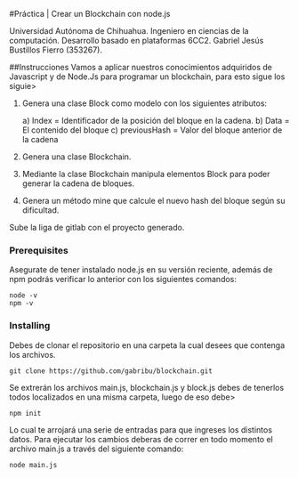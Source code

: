 #Práctica | Crear un Blockchain con node.js

Universidad Autónoma de Chihuahua.
Ingeniero en ciencias de la computación.
Desarrollo basado en plataformas 6CC2.
Gabriel Jesús Bustillos Fierro (353267).

##Instrucciones
Vamos a aplicar nuestros conocimientos adquiridos de Javascript y  de Node.Js para programar un blockchain, para esto sigue los siguie>

1) Genera una clase Block como modelo con los siguientes atributos:

   a) Index = Identificador de la posición del bloque en la cadena.
   b) Data = El contenido del bloque
   c) previousHash = Valor del bloque anterior de la cadena

2) Genera una clase Blockchain.

3) Mediante la clase Blockchain manipula elementos Block para poder generar la cadena de bloques.

4) Genera un método mine que calcule el nuevo hash del bloque según su dificultad.

Sube la liga de gitlab con el proyecto generado.

### Prerequisites

Asegurate de tener instalado node.js en su versión reciente, además de npm podrás verificar lo anterior con los siguientes comandos:

```
node -v
npm -v
```

### Installing

Debes de clonar el repositorio en una carpeta la cual desees que contenga los archivos.

```
git clone https://github.com/gabribu/blockchain.git
```

Se extrerán los archivos main.js, blockchain.js y block.js debes de tenerlos todos localizados en una misma carpeta, luego de eso debe>

```
npm init 
```
Lo cual te arrojará una serie de entradas para que ingreses los distintos datos.
Para ejecutar los cambios deberas de correr en todo momento el archivo main.js a través del siguiente comando:

```
node main.js 
```
